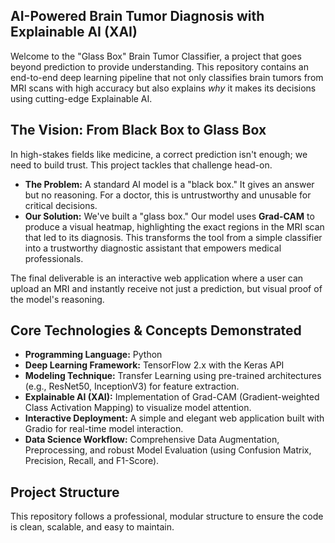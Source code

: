 ## AI-Powered Brain Tumor Diagnosis with Explainable AI (XAI)

Welcome to the "Glass Box" Brain Tumor Classifier, a project that goes beyond prediction to provide understanding. This repository contains an end-to-end deep learning pipeline that not only classifies brain tumors from MRI scans with high accuracy but also explains *why* it makes its decisions using cutting-edge Explainable AI.

## The Vision: From Black Box to Glass Box

In high-stakes fields like medicine, a correct prediction isn't enough; we need to build trust. This project tackles that challenge head-on.

- **The Problem:** A standard AI model is a "black box." It gives an answer but no reasoning. For a doctor, this is untrustworthy and unusable for critical decisions.
- **Our Solution:** We've built a "glass box." Our model uses **Grad-CAM** to produce a visual heatmap, highlighting the exact regions in the MRI scan that led to its diagnosis. This transforms the tool from a simple classifier into a trustworthy diagnostic assistant that empowers medical professionals.

The final deliverable is an interactive web application where a user can upload an MRI and instantly receive not just a prediction, but visual proof of the model's reasoning.

## Core Technologies & Concepts Demonstrated

- **Programming Language:** Python
- **Deep Learning Framework:** TensorFlow 2.x with the Keras API
- **Modeling Technique:** Transfer Learning using pre-trained architectures (e.g., ResNet50, InceptionV3) for feature extraction.
- **Explainable AI (XAI):** Implementation of Grad-CAM (Gradient-weighted Class Activation Mapping) to visualize model attention.
- **Interactive Deployment:** A simple and elegant web application built with Gradio for real-time model interaction.
- **Data Science Workflow:** Comprehensive Data Augmentation, Preprocessing, and robust Model Evaluation (using Confusion Matrix, Precision, Recall, and F1-Score).

## Project Structure

This repository follows a professional, modular structure to ensure the code is clean, scalable, and easy to maintain.